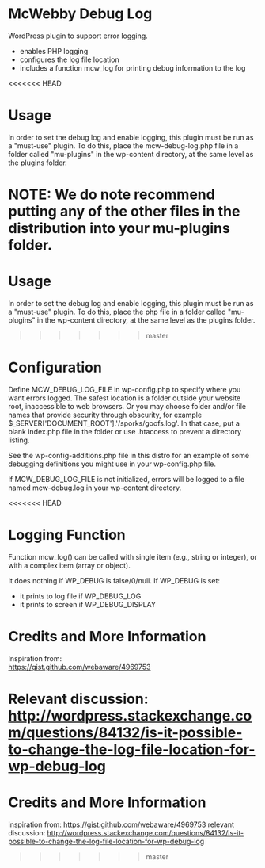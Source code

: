 # McWebby Debug Log

WordPress plugin to support error logging. 

- enables PHP logging
- configures the log file location
- includes a function mcw_log for printing debug information to the log

<<<<<<< HEAD
# Usage 
 
In order to set the debug log and enable logging, this plugin must be run as a "must-use" plugin. To do this, place the mcw-debug-log.php file in a folder called "mu-plugins" in the wp-content directory, at the same level as the plugins folder.

NOTE: We do note recommend putting any of the other files in the distribution into your mu-plugins folder. 
=======
# Usage

In order to set the debug log and enable logging, this plugin must be
run as a "must-use" plugin. To do this, place the php file in a folder
called "mu-plugins" in the wp-content directory, at the same level as 
the plugins folder. 
>>>>>>> master

# Configuration

Define MCW\_DEBUG\_LOG\_FILE in wp-config.php to specify where you want errors logged. The safest location is a folder outside your website root, inaccessible to web browsers. Or you may choose folder and/or file names that provide security through obscurity, for example $\_SERVER['DOCUMENT\_ROOT'].'/sporks/goofs.log'. In that case, put a blank index.php file in the folder or use .htaccess to prevent a directory listing. 

See the wp-config-additions.php file in this distro for an example of some debugging definitions you might use in your wp-config.php file. 

If MCW\_DEBUG\_LOG\_FILE is not initialized, errors will be logged to a file named mcw-debug.log in your wp-content directory. 
 
<<<<<<< HEAD
# Logging Function

Function mcw\_log() can be called with single item (e.g., string or integer), or with a complex item (array or object). 

It does nothing if WP\_DEBUG is false/0/null. If WP\_DEBUG is set: 
- it prints to log file if WP\_DEBUG\_LOG
- it prints to screen if WP\_DEBUG\_DISPLAY

# Credits and More Information 
 
Inspiration from:  
https://gist.github.com/webaware/4969753 

Relevant discussion:  
http://wordpress.stackexchange.com/questions/84132/is-it-possible-to-change-the-log-file-location-for-wp-debug-log 
=======
# Credits and More Information

inspiration from: 
https://gist.github.com/webaware/4969753
relevant discussion: 
http://wordpress.stackexchange.com/questions/84132/is-it-possible-to-change-the-log-file-location-for-wp-debug-log
>>>>>>> master
